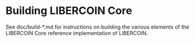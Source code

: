 Building LIBERCOIN Core
================

See doc/build-*.md for instructions on building the various
elements of the LIBERCOIN Core reference implementation of LIBERCOIN.
